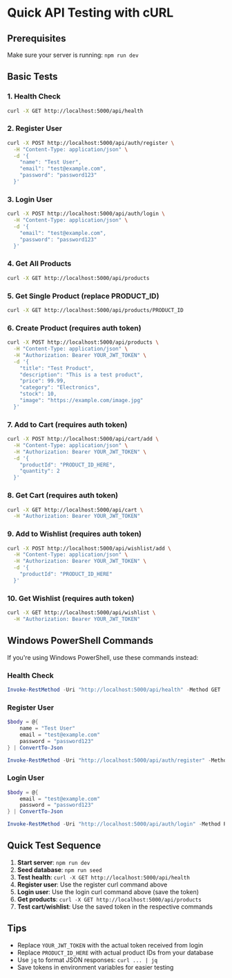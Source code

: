 # Quick API Testing with cURL

## Prerequisites
Make sure your server is running: `npm run dev`

## Basic Tests

### 1. Health Check
```bash
curl -X GET http://localhost:5000/api/health
```

### 2. Register User
```bash
curl -X POST http://localhost:5000/api/auth/register \
  -H "Content-Type: application/json" \
  -d '{
    "name": "Test User",
    "email": "test@example.com",
    "password": "password123"
  }'
```

### 3. Login User
```bash
curl -X POST http://localhost:5000/api/auth/login \
  -H "Content-Type: application/json" \
  -d '{
    "email": "test@example.com",
    "password": "password123"
  }'
```

### 4. Get All Products
```bash
curl -X GET http://localhost:5000/api/products
```

### 5. Get Single Product (replace PRODUCT_ID)
```bash
curl -X GET http://localhost:5000/api/products/PRODUCT_ID
```

### 6. Create Product (requires auth token)
```bash
curl -X POST http://localhost:5000/api/products \
  -H "Content-Type: application/json" \
  -H "Authorization: Bearer YOUR_JWT_TOKEN" \
  -d '{
    "title": "Test Product",
    "description": "This is a test product",
    "price": 99.99,
    "category": "Electronics",
    "stock": 10,
    "image": "https://example.com/image.jpg"
  }'
```

### 7. Add to Cart (requires auth token)
```bash
curl -X POST http://localhost:5000/api/cart/add \
  -H "Content-Type: application/json" \
  -H "Authorization: Bearer YOUR_JWT_TOKEN" \
  -d '{
    "productId": "PRODUCT_ID_HERE",
    "quantity": 2
  }'
```

### 8. Get Cart (requires auth token)
```bash
curl -X GET http://localhost:5000/api/cart \
  -H "Authorization: Bearer YOUR_JWT_TOKEN"
```

### 9. Add to Wishlist (requires auth token)
```bash
curl -X POST http://localhost:5000/api/wishlist/add \
  -H "Content-Type: application/json" \
  -H "Authorization: Bearer YOUR_JWT_TOKEN" \
  -d '{
    "productId": "PRODUCT_ID_HERE"
  }'
```

### 10. Get Wishlist (requires auth token)
```bash
curl -X GET http://localhost:5000/api/wishlist \
  -H "Authorization: Bearer YOUR_JWT_TOKEN"
```

## Windows PowerShell Commands

If you're using Windows PowerShell, use these commands instead:

### Health Check
```powershell
Invoke-RestMethod -Uri "http://localhost:5000/api/health" -Method GET
```

### Register User
```powershell
$body = @{
    name = "Test User"
    email = "test@example.com"
    password = "password123"
} | ConvertTo-Json

Invoke-RestMethod -Uri "http://localhost:5000/api/auth/register" -Method POST -Body $body -ContentType "application/json"
```

### Login User
```powershell
$body = @{
    email = "test@example.com"
    password = "password123"
} | ConvertTo-Json

Invoke-RestMethod -Uri "http://localhost:5000/api/auth/login" -Method POST -Body $body -ContentType "application/json"
```

## Quick Test Sequence

1. **Start server**: `npm run dev`
2. **Seed database**: `npm run seed`
3. **Test health**: `curl -X GET http://localhost:5000/api/health`
4. **Register user**: Use the register curl command above
5. **Login user**: Use the login curl command above (save the token)
6. **Get products**: `curl -X GET http://localhost:5000/api/products`
7. **Test cart/wishlist**: Use the saved token in the respective commands

## Tips

- Replace `YOUR_JWT_TOKEN` with the actual token received from login
- Replace `PRODUCT_ID_HERE` with actual product IDs from your database
- Use `jq` to format JSON responses: `curl ... | jq`
- Save tokens in environment variables for easier testing 